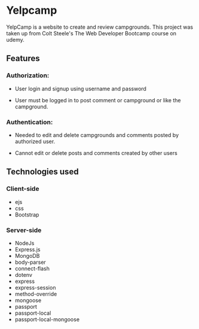 # Yelpcamp

YelpCamp is a website to create and review campgrounds. This project was taken up from Colt Steele's The Web Developer Bootcamp course on udemy.

## Features

### Authorization:

- User login and signup using username and password

- User must be logged in to post comment or campground or like the campground.

### Authentication:

- Needed to edit and delete campgrounds and comments posted by authorized user.

- Cannot edit or delete posts and comments created by other users

## Technologies used

### Client-side

- ejs
- css
- Bootstrap

### Server-side

- NodeJs
- Express.js
- MongoDB
- body-parser
- connect-flash
- dotenv
- express
- express-session
- method-override
- mongoose
- passport
- passport-local
- passport-local-mongoose
